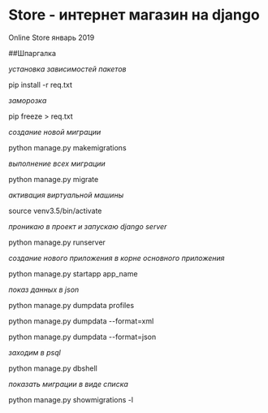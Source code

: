 # Store - интернет магазин на django

Online Store январь 2019


##Шпаргалка

_установка зависимостей пакетов_

pip install -r req.txt

_заморозка_

pip freeze > req.txt

_создание новой миграции_

python manage.py makemigrations

_выполнение всех миграции_

python manage.py migrate

_активация виртуальной машины_

source venv3.5/bin/activate

_проникаю в проект и запускаю django server_

python manage.py runserver

_создание нового приложения в корне основного приложения_

python manage.py startapp app_name

_показ данных в json_

python manage.py dumpdata profiles

python manage.py dumpdata --format=xml

python manage.py dumpdata --format=json

_заходим в psql_

python manage.py dbshell

_показать миграции в виде списка_

python manage.py showmigrations -l